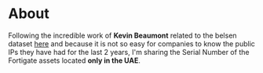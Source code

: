 About
============

Following the incredible work of **Kevin Beaumont** related to the belsen dataset [here](https://cyberplace.social/@GossiTheDog/113873506092280066) and because it is not so easy for companies to know the public IPs they have had for the last 2 years, I'm sharing the Serial Number of the Fortigate assets located **only in the UAE**.
